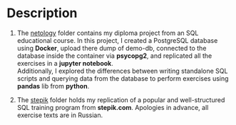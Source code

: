# Description
1. The [netology](/netology) folder contains my diploma project from an SQL educational course. In this project, I created a PostgreSQL database using **Docker**, upload there dump of demo-db, connected to the database inside the container via **psycopg2**, and replicated all the exercises in a **jupyter notebook**.<br>
Additionally, I explored the differences between writing standalone SQL scripts and querying data from the database to perform exercises using **pandas** lib from **python**. 

2. The [stepik](/stepik) folder holds my replication of a popular and well-structured SQL training program from **stepik.com**. Apologies in advance, all exercise texts are in Russian.
